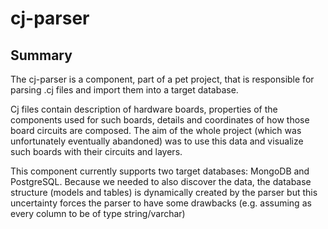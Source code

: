 
# cj-parser


## Summary 

The cj-parser is a component, part of a pet project, that is responsible for parsing .cj files and import them into a target database.

Cj files contain description of hardware boards, properties of the components used for such boards, details and coordinates of how those board circuits are composed. 
The aim of the whole project (which was unfortunately eventually abandoned) was to use this data and visualize such boards with their circuits and layers.

This component currently supports two target databases: MongoDB and PostgreSQL.
Because we needed to also discover the data, the database structure (models and tables) is dynamically created by the parser but this uncertainty forces the parser to have some drawbacks (e.g. assuming as every column to be of type string/varchar) 
